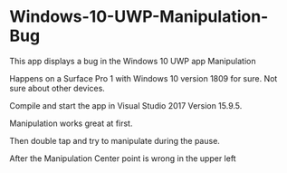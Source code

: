 ﻿# Windows-10-UWP-Manipulation-Bug
This app displays a bug in the Windows 10 UWP app Manipulation

Happens on a Surface Pro 1 with Windows 10 version 1809 for sure. Not sure about other devices.

Compile and start the app in Visual Studio 2017 Version 15.9.5.

Manipulation works great at first.

Then double tap and try to manipulate during the pause.

After the Manipulation Center point is wrong in the upper left
